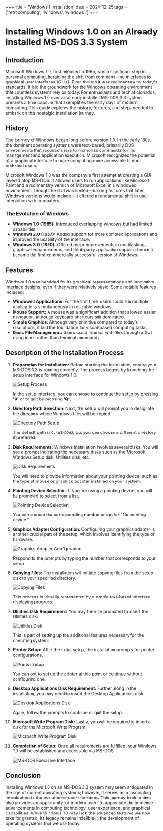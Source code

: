 +++
title = 'Windows 1 Installation'
date = 2024-12-25
tags = ['retrocomputing', 'windows', 'windows1']
+++

# Installing Windows 1.0 on an Already Installed MS-DOS 3.3 System

## Introduction

Microsoft Windows 1.0, first released in 1985, was a significant step in personal computing, heralding the shift from command-line interfaces to graphical user interfaces (GUIs). Even though it was rudimentary by today's standards, it laid the groundwork for the Windows operating environment that countless systems rely on today. For enthusiasts and tech aficionados, installing Windows 1.0 over an already installed MS-DOS 3.3 system presents a time capsule that exemplifies the early days of modern computing. This guide explores the history, features, and steps needed to embark on this nostalgic installation journey.

## History

The journey of Windows began long before version 1.0. In the early '80s, the dominant operating systems were text-based, primarily DOS environments that required users to memorize commands for file management and application execution. Microsoft recognized the potential of a graphical interface to make computing more accessible to non-technical users. 

Microsoft Windows 1.0 was the company's first attempt at creating a GUI layered atop MS-DOS. It allowed users to run applications like Microsoft Paint and a rudimentary version of Microsoft Excel in a windowed environment. Though the GUI was limited—barring features that later Windows versions would include—it offered a fundamental shift in user interaction with computers.

### The Evolution of Windows
- **Windows 1.0 (1985):** Introduced overlapping windows but had limited capabilities.
- **Windows 2.0 (1987):** Added support for more complex applications and improved the usability of the interface.
- **Windows 3.0 (1990):** Offered major improvements in multitasking, graphical enhancements, and third-party application support; hence it became the first commercially successful version of Windows.

## Features

Windows 1.0 was heralded for its graphical representations and innovative interface designs, even if they were relatively basic. Some notable features included:

- **Windowed Applications:** For the first time, users could run multiple applications simultaneously in resizable windows.
- **Mouse Support:** A mouse was a significant addition that allowed easier navigation, although keyboard shortcuts still dominated.
- **Simple Graphics:** Although very primitive compared to today’s resolutions, it laid the foundation for visual-based computing tasks.
- **Basic File Management:** Users could interact with files through a GUI using icons rather than terminal commands.

## Description of the Installation Process

1. **Preparation for Installation:**
   Before starting the installation, ensure your MS-DOS 3.3 is running correctly. The process begins by launching the setup interface for Windows 1.0.

   ![Setup Process](https://imgur.com/lPKpfYl.png)

   In the setup interface, you can choose to continue the setup by pressing **'C'** or to quit by pressing **'Q'**.

2. **Directory Path Selection:**
   Next, the setup will prompt you to designate the directory where Windows files will be copied.

   ![Directory Path Setup](https://imgur.com/dekRsSC.png)

   The default path is `C:\WINDOWS`, but you can choose a different directory if preferred.

3. **Disk Requirements:**
   Windows installation involves several disks. You will see a prompt indicating the necessary disks such as the Microsoft Windows Setup disk, Utilities disk, etc.

   ![Disk Requirements](https://imgur.com/OEeQmi5.png)

   You will need to provide information about your pointing device, such as the type of mouse or graphics adapter installed on your system.

4. **Pointing Device Selection:**
   If you are using a pointing device, you will be prompted to select from a list.

   ![Pointing Device Selection](https://imgur.com/Xxdyaoe.png)

   You can choose the corresponding number or opt for "No pointing device."

5. **Graphics Adapter Configuration:**
   Configuring your graphics adapter is another crucial part of the setup, which involves identifying the type of hardware.

   ![Graphics Adapter Configuration](https://imgur.com/AvtdDGC.png)

   Respond to the prompts by typing the number that corresponds to your setup.

6. **Copying Files:**
   The installation will initiate copying files from the setup disk to your specified directory.

   ![Copying Files](https://imgur.com/RheEeKN.png)

   This process is visually represented by a simple text-based interface displaying progress.

7. **Utilities Disk Requirement:**
   You may then be prompted to insert the Utilities disk.

   ![Utilities Disk](https://imgur.com/R0sHQ0j.png)

   This is part of setting up the additional features necessary for the operating system.

8. **Printer Setup:**
   After the initial setup, the installation prompts for printer configurations.

   ![Printer Setup](https://imgur.com/MrZjPwv.png)

   You can opt to set up the printer at this point or continue without configuring one.

9. **Desktop Applications Disk Requirement:**
   Further along in the installation, you may need to insert the Desktop Applications disk.

   ![Desktop Applications Disk](https://imgur.com/5lJfwJH.png)

   Again, follow the prompts to continue or quit the setup.

10. **Microsoft Write Program Disk:**
    Lastly, you will be required to insert a disk for the Microsoft Write Program.

    ![Microsoft Write Program Disk](https://imgur.com/EEIK9fe.png)

11. **Completion of Setup:**
    Once all requirements are fulfilled, your Windows 1.0 will be established and accessible via MS-DOS.

    ![MS-DOS Executive Interface](https://imgur.com/x7RDC7u.png)

## Conclusion

Installing Windows 1.0 on an MS-DOS 3.3 system may seem antiquated in the age of current operating systems; however, it serves as a fascinating introduction to the evolution of user interfaces. This journey back in time also provides an opportunity for modern users to appreciate the immense advancements in computing technology, user experience, and graphical capabilities. While Windows 1.0 may lack the advanced features we now take for granted, its legacy remains indelible in the development of operating systems that we use today.

